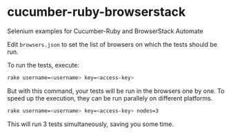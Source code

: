 # cucumber-ruby-browserstack
Selenium examples for Cucumber-Ruby and BrowserStack Automate

Edit `browsers.json` to set the list of browsers on which the tests
should be run.

To run the tests, execute:

```bash
rake username=<username> key=<access-key>
```

But with this command, your tests will be run in the browsers one by
one. To speed up the execution, they can be run parallely on different
platforms.

```bash
rake username=<username> key=<access-key> nodes=3
```

This will run 3 tests simultaneously, saving you some time.
